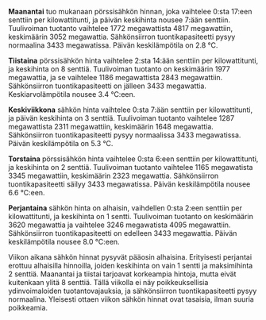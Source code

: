 **Maanantai** tuo mukanaan pörssisähkön hinnan, joka vaihtelee 0:sta 17:een senttiin per kilowattitunti, ja päivän keskihinta nousee 7:ään senttiin. Tuulivoiman tuotanto vaihtelee 1772 megawattista 4817 megawattiin, keskimäärin 3052 megawattia. Sähkönsiirron tuontikapasiteetti pysyy normaalina 3433 megawatissa. Päivän keskilämpötila on 2.8 °C.

**Tiistaina** pörssisähkön hinta vaihtelee 2:sta 14:ään senttiin per kilowattitunti, ja keskihinta on 8 senttiä. Tuulivoiman tuotanto on keskimäärin 1977 megawattia, ja se vaihtelee 1186 megawattista 2843 megawattiin. Sähkönsiirron tuontikapasiteetti on jälleen 3433 megawattia. Keskiarvolämpötila nousee 3.4 °C:een.

**Keskiviikkona** sähkön hinta vaihtelee 0:sta 7:ään senttiin per kilowattitunti, ja päivän keskihinta on 3 senttiä. Tuulivoiman tuotanto vaihtelee 1287 megawattista 2311 megawattiin, keskimäärin 1648 megawattia. Sähkönsiirron tuontikapasiteetti pysyy normaalissa 3433 megawatissa. Päivän keskilämpötila on 5.3 °C.

**Torstaina** pörssisähkön hinta vaihtelee 0:sta 6:een senttiin per kilowattitunti, ja keskihinta on 2 senttiä. Tuulivoiman tuotanto vaihtelee 1165 megawatista 3345 megawattiin, keskimäärin 2323 megawattia. Sähkönsiirron tuontikapasiteetti säilyy 3433 megawatissa. Päivän keskilämpötila nousee 6.6 °C:een.

**Perjantaina** sähkön hinta on alhaisin, vaihdellen 0:sta 2:een senttiin per kilowattitunti, ja keskihinta on 1 sentti. Tuulivoiman tuotanto on keskimäärin 3620 megawattia ja vaihtelee 3246 megawatista 4095 megawattiin. Sähkönsiirron tuontikapasiteetti on edelleen 3433 megawattia. Päivän keskilämpötila nousee 8.0 °C:een.

Viikon aikana sähkön hinnat pysyvät pääosin alhaisina. Erityisesti perjantai erottuu alhaisilla hinnoilla, joiden keskihinta on vain 1 sentti ja maksimihinta 2 senttiä. Maanantai ja tiistai tarjoavat korkeampia hintoja, mutta eivät kuitenkaan ylitä 8 senttiä. Tällä viikolla ei näy poikkeuksellisia ydinvoimaloiden tuotantovajauksia, ja sähkönsiirron tuontikapasiteetti pysyy normaalina. Yleisesti ottaen viikon sähkön hinnat ovat tasaisia, ilman suuria poikkeamia.